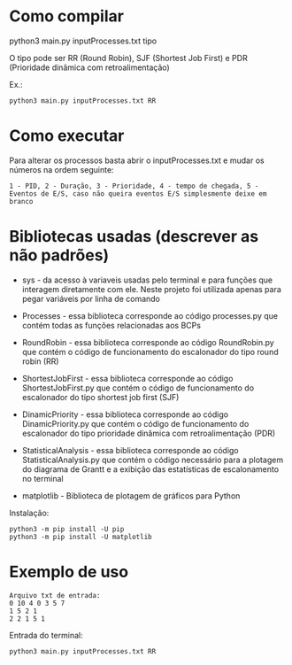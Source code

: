 # Como compilar

python3 main.py inputProcesses.txt tipo

O tipo pode ser RR (Round Robin), SJF (Shortest Job First) e PDR (Prioridade dinâmica com retroalimentação)

Ex.:
```
python3 main.py inputProcesses.txt RR
```

# Como executar

Para alterar os processos basta abrir o inputProcesses.txt e mudar os números na ordem seguinte:

    1 - PID, 2 - Duração, 3 - Prioridade, 4 - tempo de chegada, 5 - Eventos de E/S, caso não queira eventos E/S simplesmente deixe em branco

# Bibliotecas usadas (descrever as não padrões)

* sys - da acesso à variaveis usadas pelo terminal e para funções que interagem diretamente com ele. Neste projeto foi utilizada apenas para pegar variáveis por linha de comando

* Processes - essa biblioteca corresponde ao código processes.py que contém todas as funções relacionadas aos BCPs

* RoundRobin - essa biblioteca corresponde ao código RoundRobin.py que contém o código de funcionamento do escalonador do tipo round robin (RR)

* ShortestJobFirst - essa biblioteca corresponde ao código ShortestJobFirst.py que contém o código de funcionamento do escalonador do tipo shortest job first (SJF)

* DinamicPriority - essa biblioteca corresponde ao código DinamicPriority.py que contém o código de funcionamento do escalonador do tipo prioridade dinâmica com retroalimentação (PDR)

* StatisticalAnalysis - essa biblioteca corresponde ao código StatisticalAnalysis.py que contém o código necessário para a plotagem do diagrama de Grantt e a exibição das estatísticas de escalonamento no terminal

* matplotlib - Biblioteca de plotagem de gráficos para Python

Instalação:
```
python3 -m pip install -U pip
python3 -m pip install -U matplotlib
```

# Exemplo de uso

    Arquivo txt de entrada:
    0 10 4 0 3 5 7
    1 5 2 1
    2 2 1 5 1

Entrada do terminal:
```
python3 main.py inputProcesses.txt RR
```
